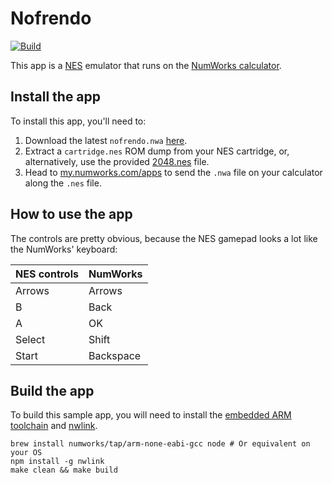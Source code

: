 # Nofrendo

[![Build](https://github.com/JustMLC4real/nofrendo/actions/workflows/build.yml/badge.svg)](https://github.com/JustMLC4real/nofrendo/actions/workflows/build.yml)

This app is a [NES](https://en.wikipedia.org/wiki/Nintendo_Entertainment_System) emulator that runs on the [NumWorks calculator](https://www.numworks.com).

## Install the app

To install this app, you'll need to:
1. Download the latest `nofrendo.nwa` [here](https://github.com/JustMLC4real/nofrendo/releaseslatest).
2. Extract a `cartridge.nes` ROM dump from your NES cartridge, or, alternatively, use the provided [2048.nes](https://github.com/JustMLC4real/nofrendo/raw/master/src/2048.nes) file.
2. Head to [my.numworks.com/apps](https://my.numworks.com/apps) to send the `.nwa` file on your calculator along the `.nes` file.

## How to use the app

The controls are pretty obvious, because the NES gamepad looks a lot like the NumWorks' keyboard:

|NES controls|NumWorks|
|-|-|
|Arrows|Arrows|
|B|Back|
|A|OK|
|Select|Shift|
|Start|Backspace|

## Build the app

To build this sample app, you will need to install the [embedded ARM toolchain](https://developer.arm.com/Tools%20and%20Software/GNU%20Toolchain) and [nwlink](https://www.npmjs.com/package/nwlink).

```shell
brew install numworks/tap/arm-none-eabi-gcc node # Or equivalent on your OS
npm install -g nwlink
make clean && make build
```
